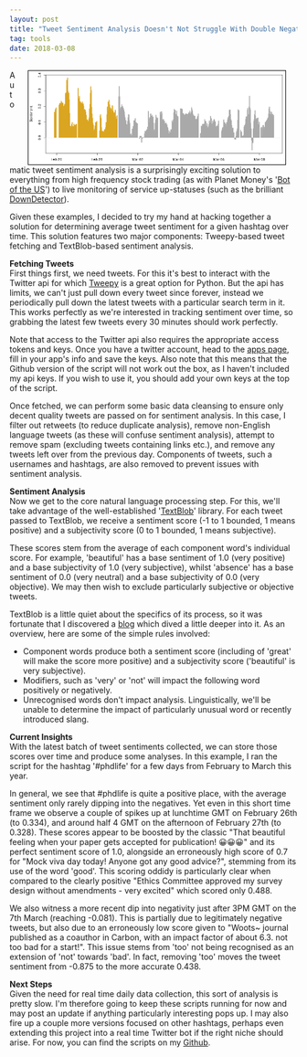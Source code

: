 ```yaml
---
layout: post
title: "Tweet Sentiment Analysis Doesn't Not Struggle With Double Negatives"
tag: tools
date: 2018-03-08
---
```


<img style="float: right; border: 1px solid black" alt="Change to #phdlife tweet sentiment over time." hspace="20" src="/assets/posts/tweetsentiments.png" width="450px">

Automatic tweet sentiment analysis is a surprisingly exciting solution to everything from high frequency stock trading (as with Planet Money's '[Bot of the US](https://twitter.com/botus)') to live monitoring of service up-statuses (such as the brilliant [DownDetector](http://downdetector.co.uk/)).

Given these examples, I decided to try my hand at hacking together a solution for determining average tweet sentiment for a given hashtag over time. This solution features two major components: Tweepy-based tweet fetching and TextBlob-based sentiment analysis.

**Fetching Tweets**<br>
First things first, we need tweets. For this it's best to interact with the Twitter api for which [Tweepy](http://www.tweepy.org/) is a great option for Python. But the api has limits, we can't just pull down every tweet since forever, instead we periodically pull down the latest tweets with a particular search term in it. This works perfectly as we're interested in tracking sentiment over time, so grabbing the latest few tweets every 30 minutes should work perfectly.

Note that access to the Twitter api also requires the appropriate access tokens and keys. Once you have a twitter account, head to the [apps page](https://apps.twitter.com), fill in your app's info and save the keys. Also note that this means that the Github version of the script will not work out the box, as I haven't included my api keys. If you wish to use it, you should add your own keys at the top of the script.

Once fetched, we can perform some basic data cleansing to ensure only decent quality tweets are passed on for sentiment analysis. In this case, I filter out retweets (to reduce duplicate analysis), remove non-English language tweets (as these will confuse sentiment analysis), attempt to remove spam (excluding tweets containing links etc.), and remove any tweets left over from the previous day. Components of tweets, such a usernames and hashtags, are also removed to prevent issues with sentiment analysis.

**Sentiment Analysis**<br>
Now we get to the core natural language processing step. For this, we'll take advantage of the well-established '[TextBlob](http://textblob.readthedocs.io/en/dev/)' library. For each tweet passed to TextBlob, we receive a sentiment score (-1 to 1 bounded, 1 means positive) and a subjectivity score (0 to 1 bounded, 1 means subjective).

These scores stem from the average of each component word's individual score. For example, 'beautiful' has a base sentiment of 1.0 (very positive) and a base subjectivity of 1.0 (very subjective), whilst 'absence' has a base sentiment of 0.0 (very neutral) and a base subjectivity of 0.0 (very objective). We may then wish to exclude particularly subjective or objective tweets.

TextBlob is a little quiet about the specifics of its process, so it was fortunate that I discovered a [blog](https://planspace.org/20150607-textblob_sentiment/) which dived a little deeper into it. As an overview, here are some of the simple rules involved:
- Component words produce both a sentiment score (including of 'great' will make the score more positive) and a subjectivity score ('beautiful' is very subjective).
- Modifiers, such as 'very' or 'not' will impact the following word positively or negatively.
- Unrecognised words don't impact analysis. Linguistically, we'll be unable to determine the impact of particularly unusual word or recently introduced slang.

**Current Insights**<br>
With the latest batch of tweet sentiments collected, we can store those scores over time and produce some analyses. In this example, I ran the script for the hashtag '#phdlife' for a few days from February to March this year.

In general, we see that #phdlife is quite a positive place, with the average sentiment only rarely dipping into the negatives. Yet even in this short time frame we observe a couple of spikes up at lunchtime GMT on February 26th (to 0.334), and around half 4 GMT on the afternoon of February 27th (to 0.328). These scores appear to be boosted by the classic "That beautiful feeling when your paper gets accepted for publication! 😀😀😀" and its perfect sentiment score of 1.0, alongside an erroneously high score of 0.7 for "Mock viva day today! Anyone got any good advice?", stemming from its use of the word 'good'. This scoring oddidy is particularly clear when compared to the clearly positive "Ethics Committee approved my survey design without amendments - very excited" which scored only 0.488.

We also witness a more recent dip into negativity just after 3PM GMT on the 7th March (reaching -0.081). This is partially due to legitimately negative tweets, but also due to an erroneously low score given to "Woots~ journal published as a coauthor in Carbon, with an impact factor of about 6.3. not too bad for a start!". This issue stems from 'too' not being recognised as an extension of 'not' towards 'bad'. In fact, removing 'too' moves the tweet sentiment from -0.875 to the more accurate 0.438.

**Next Steps**<br>
Given the need for real time daily data collection, this sort of analysis is pretty slow. I'm therefore going to keep these scripts running for now and may post an update if anything particularly interesting pops up. I may also fire up a couple more versions focused on other hashtags, perhaps even extending this project into a real time Twitter bot if the right niche should arise. For now, you can find the scripts on my [Github](https://github.com/mattravenhall/TweetSentiment).
